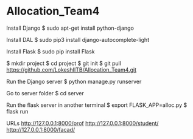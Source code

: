 # Allocation_Team4
Install Django
$ sudo apt-get install python-django

Install DAL
$ sudo pip3 install django-autocomplete-light

Install Flask
$ sudo pip install Flask

$ mkdir project
$ cd project
$ git init
$ git pull https://github.com/LokeshIITB/Allocation_Team4.git

Run the Django server
$ python manage.py runserver

Go to server folder
$ cd server

Run the flask server in another terminal
$ export FLASK_APP=alloc.py
$ flask run
 
URLs
http://127.0.0.1:8000/prof
http://127.0.0.1:8000/student/
http://127.0.0.1:8000/facad/
